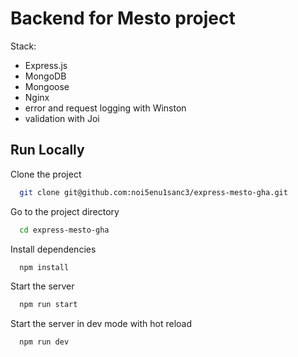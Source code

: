 # Backend for Mesto project

Stack:
- Express.js
- MongoDB
- Mongoose
- Nginx
- error and request logging with Winston
- validation with Joi

## Run Locally

Clone the project

```bash
  git clone git@github.com:noi5enu1sanc3/express-mesto-gha.git
```

Go to the project directory

```bash
  cd express-mesto-gha
```

Install dependencies

```bash
  npm install
```

Start the server

```bash
  npm run start
```
Start the server in dev mode with hot reload

```bash
  npm run dev
```
